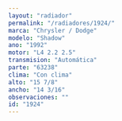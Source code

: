 ```yaml
---
layout: "radiador"
permalink: "/radiadores/1924/"
marca: "Chrysler / Dodge"
modelo: "Shadow"
ano: "1992"
motor: "L4 2.2 2.5"
transmision: "Automática"
parte: "63238"
clima: "Con clima"
alto: "15 7/8"
ancho: "14 3/16"
observaciones: ""
id: "1924"
---
```


